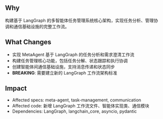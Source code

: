 ## Why
构建基于 LangGraph 的多智能体任务管理系统核心架构，实现任务分析、管理协调和通信基础设施的完整工作流。

## What Changes
- 实现 MetaAgent 基于 LangGraph 的任务分析和需求澄清工作流
- 构建任务管理核心功能，包括任务分解、状态跟踪和执行协调
- 创建智能体间通信基础设施，支持消息传递和状态同步
- **BREAKING**: 需要建立新的 LangGraph 工作流架构标准

## Impact
- Affected specs: meta-agent, task-management, communication
- Affected code: 新增 LangGraph 工作流文件、智能体实现类、通信模块
- Dependencies: LangGraph, langchain_core, asyncio, pydantic